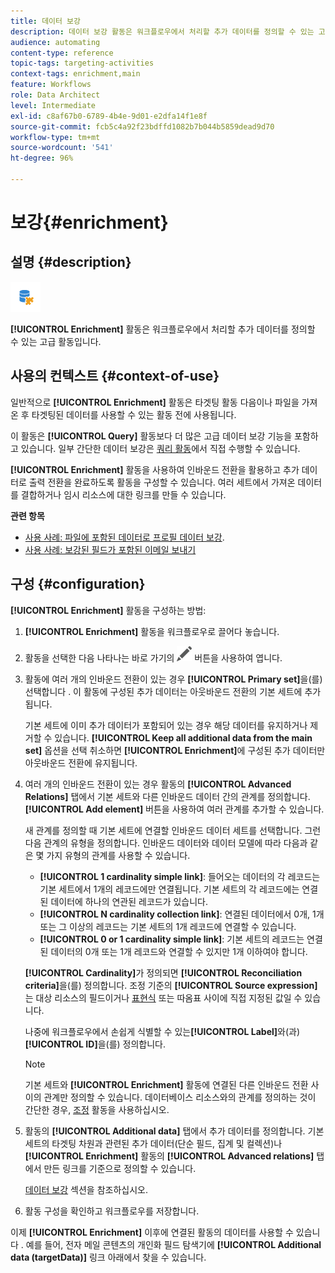 ```yaml
---
title: 데이터 보강
description: 데이터 보강 활동은 워크플로우에서 처리할 추가 데이터를 정의할 수 있는 고급 활동입니다.
audience: automating
content-type: reference
topic-tags: targeting-activities
context-tags: enrichment,main
feature: Workflows
role: Data Architect
level: Intermediate
exl-id: c8af67b0-6789-4b4e-9d01-e2dfa14f1e8f
source-git-commit: fcb5c4a92f23bdffd1082b7b044b5859dead9d70
workflow-type: tm+mt
source-wordcount: '541'
ht-degree: 96%

---
```


# 보강{#enrichment}

## 설명 {#description}

![](assets/enrichment.png)

**[!UICONTROL Enrichment]** 활동은 워크플로우에서 처리할 추가 데이터를 정의할 수 있는 고급 활동입니다.

## 사용의 컨텍스트 {#context-of-use}

일반적으로 **[!UICONTROL Enrichment]** 활동은 타겟팅 활동 다음이나 파일을 가져온 후 타겟팅된 데이터를 사용할 수 있는 활동 전에 사용됩니다.

이 활동은 **[!UICONTROL Query]** 활동보다 더 많은 고급 데이터 보강 기능을 포함하고 있습니다. 일부 간단한 데이터 보강은 [쿼리 활동](../../automating/using/query.md#enriching-data)에서 직접 수행할 수 있습니다.

**[!UICONTROL Enrichment]** 활동을 사용하여 인바운드 전환을 활용하고 추가 데이터로 출력 전환을 완료하도록 활동을 구성할 수 있습니다. 여러 세트에서 가져온 데이터를 결합하거나 임시 리소스에 대한 링크를 만들 수 있습니다.

**관련 항목**

* [사용 사례: 파일에 포함된 데이터로 프로필 데이터 보강](../../automating/using/enriching-profile-data-file.md).
* [사용 사례: 보강된 필드가 포함된 이메일 보내기](../../automating/using/sending-email-enriched-fields.md)

## 구성 {#configuration}

**[!UICONTROL Enrichment]** 활동을 구성하는 방법:

1. **[!UICONTROL Enrichment]** 활동을 워크플로우로 끌어다 놓습니다.
1. 활동을 선택한 다음 나타나는 바로 가기의 ![](assets/edit_darkgrey-24px.png) 버튼을 사용하여 엽니다.
1. 활동에 여러 개의 인바운드 전환이 있는 경우 **[!UICONTROL Primary set]**&#x200B;을(를) 선택합니다 . 이 활동에 구성된 추가 데이터는 아웃바운드 전환의 기본 세트에 추가됩니다.

   기본 세트에 이미 추가 데이터가 포함되어 있는 경우 해당 데이터를 유지하거나 제거할 수 있습니다. **[!UICONTROL Keep all additional data from the main set]** 옵션을 선택 취소하면 **[!UICONTROL Enrichment]**&#x200B;에 구성된 추가 데이터만 아웃바운드 전환에 유지됩니다.

1. 여러 개의 인바운드 전환이 있는 경우 활동의 **[!UICONTROL Advanced Relations]** 탭에서 기본 세트와 다른 인바운드 데이터 간의 관계를 정의합니다. **[!UICONTROL Add element]** 버튼을 사용하여 여러 관계를 추가할 수 있습니다.

   새 관계를 정의할 때 기본 세트에 연결할 인바운드 데이터 세트를 선택합니다. 그런 다음 관계의 유형을 정의합니다. 인바운드 데이터와 데이터 모델에 따라 다음과 같은 몇 가지 유형의 관계를 사용할 수 있습니다.

   * **[!UICONTROL 1 cardinality simple link]**: 들어오는 데이터의 각 레코드는 기본 세트에서 1개의 레코드에만 연결됩니다. 기본 세트의 각 레코드에는 연결된 데이터에 하나의 연관된 레코드가 있습니다.
   * **[!UICONTROL N cardinality collection link]**: 연결된 데이터에서 0개, 1개 또는 그 이상의 레코드는 기본 세트의 1개 레코드에 연결할 수 있습니다.
   * **[!UICONTROL 0 or 1 cardinality simple link]**: 기본 세트의 레코드는 연결된 데이터의 0개 또는 1개 레코드와 연결할 수 있지만 1개 이하여야 합니다.

   **[!UICONTROL Cardinality]**&#x200B;가 정의되면 **[!UICONTROL Reconciliation criteria]**&#x200B;을(를) 정의합니다. 조정 기준의 **[!UICONTROL Source expression]**&#x200B;는 대상 리소스의 필드이거나 [표현식](../../automating/using/advanced-expression-editing.md) 또는 따옴표 사이에 직접 지정된 값일 수 있습니다.

   나중에 워크플로우에서 손쉽게 식별할 수 있는&#x200B;**[!UICONTROL Label]**&#x200B;와(과) **[!UICONTROL ID]**&#x200B;을(를) 정의합니다.

   >[!NOTE]
   >
   >기본 세트와 **[!UICONTROL Enrichment]** 활동에 연결된 다른 인바운드 전환 사이의 관계만 정의할 수 있습니다. 데이터베이스 리소스와의 관계를 정의하는 것이 간단한 경우, [조정](../../automating/using/reconciliation.md) 활동을 사용하십시오.

1. 활동의 **[!UICONTROL Additional data]** 탭에서 추가 데이터를 정의합니다. 기본 세트의 타겟팅 차원과 관련된 추가 데이터(단순 필드, 집계 및 컬렉션)나 **[!UICONTROL Enrichment]** 활동의 **[!UICONTROL Advanced relations]** 탭에서 만든 링크를 기준으로 정의할 수 있습니다.

   [데이터 보강](../../automating/using/query.md#enriching-data) 섹션을 참조하십시오.

1. 활동 구성을 확인하고 워크플로우를 저장합니다.

이제 **[!UICONTROL Enrichment]** 이후에 연결된 활동의 데이터를 사용할 수 있습니다 . 예를 들어, 전자 메일 콘텐츠의 개인화 필드 탐색기에 **[!UICONTROL Additional data (targetData)]** 링크 아래에서 찾을 수 있습니다.
